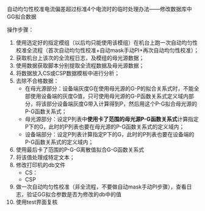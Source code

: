 自动均匀性校准电流偏差超过标准4个电流时的临时处理办法——修改数据库中GG拟合数据

操作步骤：

1. 使用选定好的指定模组（以后均只能使用该模组）在机台上跑一次自动均匀性校准全流程（首次自动均匀性校准+自动mask手动PI+再次自动均匀性校准）；
2. 获取机台上该次的全流程日志，及模组的母光源数据；
3. 使用数据获取脚本分别提取全流程数据及母光源数据；
4. 将数据放入CS或CSP数据模板中进行分析；
5. 去除不合格数据：
   - 在母光源部分：设备端灰度G在使用母光源的G-P的拟合关系式时，不能全部使用设备端的灰度G值，只可使用母光源的G-P函数关系式定义域内部分，将该部分设备端灰度G带入计算得到P，然后用这个P-G拟合母光源的P-G函数关系式；
   - 母光源部分：设定P列表中**使用卡了范围的母光源P-G函数关系式**计算指定P下的G，此时的P列表也要在母光源的P-G函数关系式的定义域内；
   - 设备端部分：设定P列表计算指定P下的G，此时的P列表也要在设备端的P-G函数关系式的定义域内；
6. 使用最后卡了范围的P-G-G离散值拟合G-G函数关系式
7. 将该值处理成特定文本；
8. 修改打印机的db文件
   - CS：
   - CSP
9. 做一次自动均匀性校准（非全流程，不要做自动mask手动PI步骤），查看日志，验证GG拟合参数是否为修改的db中的值
10. 使用test界面复核



